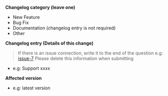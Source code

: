 **Changelog category (leave one)**

- New Feature
- Bug Fix
- Documentation (changelog entry is not required)
- Other

**Changelog entry (Details of this change)**

> If there is an issue connection, write it to the end of the question
> e.g: [issue-7](issues-7)
> Please delete this information when submitting

- e.g: Support xxxx

**Affected version**

- e.g: latest version
